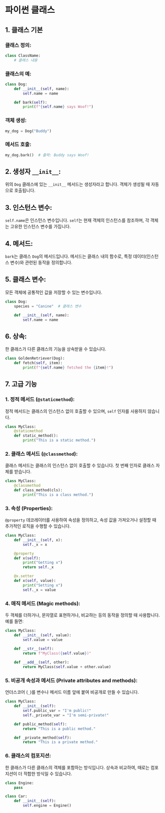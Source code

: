 # 파이썬 클래스


## 1. 클래스 기본

### 클래스 정의:

```python
class ClassName:
    # 클래스 내용
```

### 클래스의 예:

```python
class Dog:
    def __init__(self, name):
        self.name = name

    def bark(self):
        print(f"{self.name} says Woof!")
```

### 객체 생성:

```python
my_dog = Dog("Buddy")
```

### 메서드 호출:

```python
my_dog.bark()  # 출력: Buddy says Woof!
```

## 2. 생성자 `__init__`:

위의 `Dog` 클래스에 있는 `__init__` 메서드는 생성자라고 합니다. 객체가 생성될 때 자동으로 호출됩니다.

## 3. 인스턴스 변수:

`self.name`은 인스턴스 변수입니다. `self`는 현재 객체의 인스턴스를 참조하며, 각 객체는 고유한 인스턴스 변수를 가집니다.

## 4. 메서드:

`bark`는 클래스 `Dog`의 메서드입니다. 메서드는 클래스 내의 함수로, 특정 데이터(인스턴스 변수)와 관련된 동작을 정의합니다.

## 5. 클래스 변수:

모든 객체에 공통적인 값을 저장할 수 있는 변수입니다.

```python
class Dog:
    species = "Canine"  # 클래스 변수

    def __init__(self, name):
        self.name = name
```

## 6. 상속:

한 클래스가 다른 클래스의 기능을 상속받을 수 있습니다. 

```python
class GoldenRetriever(Dog):
    def fetch(self, item):
        print(f"{self.name} fetched the {item}!")
```


## 7. 고급 기능

### 1. 정적 메서드 (`@staticmethod`):

정적 메서드는 클래스의 인스턴스 없이 호출할 수 있으며, `self` 인자를 사용하지 않습니다. 

```python
class MyClass:
    @staticmethod
    def static_method():
        print("This is a static method.")
```

### 2. 클래스 메서드 (`@classmethod`):

클래스 메서드는 클래스의 인스턴스 없이 호출할 수 있습니다. 첫 번째 인자로 클래스 자체를 받습니다.

```python
class MyClass:
    @classmethod
    def class_method(cls):
        print("This is a class method.")
```

### 3. 속성 (Properties):

`@property` 데코레이터를 사용하여 속성을 정의하고, 속성 값을 가져오거나 설정할 때 추가적인 로직을 수행할 수 있습니다.

```python
class MyClass:
    def __init__(self, x):
        self._x = x

    @property
    def x(self):
        print("Getting x")
        return self._x

    @x.setter
    def x(self, value):
        print("Setting x")
        self._x = value
```

### 4. 매직 메서드 (Magic methods):

두 객체를 더하거나, 문자열로 표현하거나, 비교하는 등의 동작을 정의할 때 사용합니다. 예를 들면:

```python
class MyClass:
    def __init__(self, value):
        self.value = value

    def __str__(self):
        return f"MyClass({self.value})"
    
    def __add__(self, other):
        return MyClass(self.value + other.value)
```

### 5. 비공개 속성과 메서드 (Private attributes and methods):

언더스코어 (`_`)를 변수나 메서드 이름 앞에 붙여 비공개로 만들 수 있습니다. 

```python
class MyClass:
    def __init__(self):
        self.public_var = "I'm public!"
        self._private_var = "I'm semi-private!"

    def public_method(self):
        return "This is a public method."

    def _private_method(self):
        return "This is a private method."
```

### 6. 클래스의 컴포지션:

한 클래스가 다른 클래스의 객체를 포함하는 방식입니다. 상속과 비교하여, 때로는 컴포지션이 더 적합한 방식일 수 있습니다.

```python
class Engine:
    pass

class Car:
    def __init__(self):
        self.engine = Engine()
```



